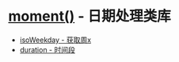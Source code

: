 # [moment()](http://momentjs.com/docs/) - 日期处理类库   

- [isoWeekday - 获取周x](isoWeekday.md)
- [duration - 时间段](duration.md)
